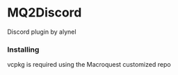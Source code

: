 # MQ2Discord

Discord plugin by alynel

### Installing

vcpkg is required using the Macroquest customized repo